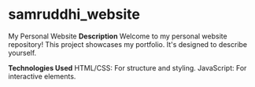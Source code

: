 # samruddhi_website
 My Personal Website
**Description**
Welcome to my personal website repository! This project showcases my portfolio. It's designed to describe yourself.

**Technologies Used**
HTML/CSS: For structure and styling.
JavaScript: For interactive elements.
